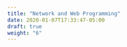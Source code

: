 ```yaml
---
title: "Network and Web Programming"
date: 2020-01-07T17:33:47-05:00
draft: true
weight: "6"
---
```

